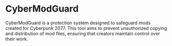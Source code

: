 # CyberModGuard
CyberModGuard is a protection system designed to safeguard mods created for Cyberpunk 2077. This tool aims to prevent unauthorized copying and distribution of mod files, ensuring that creators maintain control over their work.
